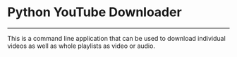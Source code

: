 # Python YouTube Downloader

---

This is a command line application that can be used to download individual videos as well as whole playlists as video or audio.

